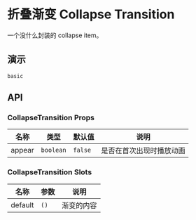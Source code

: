 # 折叠渐变 Collapse Transition

一个没什么封装的 collapse item。

## 演示

```demo
basic
```

## API

### CollapseTransition Props

| 名称   | 类型      | 默认值  | 说明                     |
| ------ | --------- | ------- | ------------------------ |
| appear | `boolean` | `false` | 是否在首次出现时播放动画 |

### CollapseTransition Slots

| 名称    | 参数 | 说明       |
| ------- | ---- | ---------- |
| default | `()` | 渐变的内容 |
